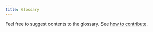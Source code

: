 ```yaml
---
title: Glossary
---
```


Feel free to suggest contents to the glossary.
See [how to contribute](https://github.com/cms-opendata-workshop/workshop2024-lesson-docker/blob/main/CONTRIBUTING.md). 
